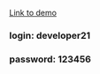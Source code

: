 [Link to demo](https://timur-khakhalev.github.io/ustask/)
### login: developer21
### password: 123456
